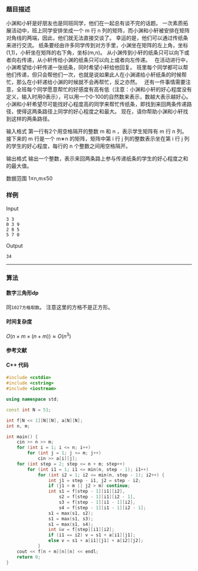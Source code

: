 ### 题目描述

小渊和小轩是好朋友也是同班同学，他们在一起总有谈不完的话题。
一次素质拓展活动中，班上同学安排坐成一个  m  行  n  列的矩阵，而小渊和小轩被安排在矩阵对角线的两端，因此，他们就无法直接交谈了。
幸运的是，他们可以通过传纸条来进行交流。
纸条要经由许多同学传到对方手里，小渊坐在矩阵的左上角，坐标(1,1)，小轩坐在矩阵的右下角，坐标(m,n)。
从小渊传到小轩的纸条只可以向下或者向右传递，从小轩传给小渊的纸条只可以向上或者向左传递。 
在活动进行中，小渊希望给小轩传递一张纸条，同时希望小轩给他回复。
班里每个同学都可以帮他们传递，但只会帮他们一次，也就是说如果此人在小渊递给小轩纸条的时候帮忙，那么在小轩递给小渊的时候就不会再帮忙，反之亦然。 
还有一件事情需要注意，全班每个同学愿意帮忙的好感度有高有低（注意：小渊和小轩的好心程度没有定义，输入时用0表示），可以用一个0-100的自然数来表示，数越大表示越好心。
小渊和小轩希望尽可能找好心程度高的同学来帮忙传纸条，即找到来回两条传递路径，使得这两条路径上同学的好心程度之和最大。
现在，请你帮助小渊和小轩找到这样的两条路径。

输入格式
第一行有2个用空格隔开的整数  m  和  n ，表示学生矩阵有  m  行  n  列。
接下来的  m  行是一个  m∗n  的矩阵，矩阵中第  i  行  j  列的整数表示坐在第  i  行  j  列的学生的好心程度，每行的  n  个整数之间用空格隔开。

输出格式
输出一个整数，表示来回两条路上参与传递纸条的学生的好心程度之和的最大值。

数据范围
1≤n,m≤50

### 样例

Input

```
3 3
0 3 9
2 8 5
5 7 0

```

Output

```
34
```

----------

### 算法
#### 数字三角形dp

同`1027方格取数`。
注意这里的方格不是正方形。

#### 时间复杂度

$O(n \times m \times (n + m)) \approx O(n ^ 3)$

#### 参考文献

#### C++ 代码

``` cpp
#include <cstdio>
#include <cstring>
#include <iostream>

using namespace std;

const int N = 51;

int f[N << 1][N][N], a[N][N];
int n, m;

int main() {
    cin >> n >> m;
    for (int i = 1; i <= n; i++)
        for (int j = 1; j <= m; j++)
            cin >> a[i][j];
    for (int step = 2; step <= n + m; step++)
        for (int i1 = 1; i1 <= min(n, step - 1); i1++)
            for (int i2 = 1; i2 <= min(n, step - 1); i2++) {
                int j1 = step - i1, j2 = step - i2;
                if (j1 > m || j2 > m) continue;
                int s1 = f[step - 1][i1][i2],
                    s2 = f[step - 1][i1][i2 - 1],
                    s3 = f[step - 1][i1 - 1][i2],
                    s4 = f[step - 1][i1 - 1][i2 - 1];
                s1 = max(s1, s2);
                s1 = max(s1, s3);
                s1 = max(s1, s4);
                int &v = f[step][i1][i2];
                if (i1 == i2) v = s1 + a[i1][j1];
                else v = s1 + a[i1][j1] + a[i2][j2];
            }
    cout << f[n + m][n][n] << endl;
    return 0;
}
```